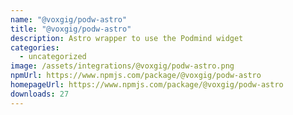 ```yaml
---
name: "@voxgig/podw-astro"
title: "@voxgig/podw-astro"
description: Astro wrapper to use the Podmind widget
categories:
  - uncategorized
image: /assets/integrations/@voxgig/podw-astro.png
npmUrl: https://www.npmjs.com/package/@voxgig/podw-astro
homepageUrl: https://www.npmjs.com/package/@voxgig/podw-astro
downloads: 27
---
```

